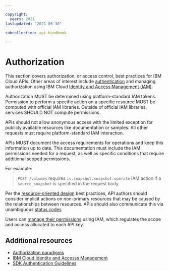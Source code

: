 ```yaml
---

copyright:
  years: 2021
lastupdated: "2021-06-30"

subcollection: api-handbook

---
```


# Authorization

This section covers authorization, or access control, best practices for IBM Cloud APIs.  Other areas of interest include [authentication](/docs/api-handbook?topic=api-handbook-authentication) and managing authorization using IBM Cloud [Identity and Access Management (IAM)](https://cloud.ibm.com/iam/overview).

Authorization MUST be determined using platform-standard IAM tokens. Permission to perform a specific action on a specific resource MUST be computed with official IAM libraries. Outside of official IAM libraries, services SHOULD NOT compute permissions.

APIs should not allow anonymous access with the limited exception for publicly available resources like documentation or samples. All other requests must require platform-standard IAM interaction.

APIs MUST document the access requirements for operations and keep this information up to date. This documentation must include the IAM permissions needed for a request, as well as specific conditions that require additional scoped permissions.

For example: 
> `POST /volumes` requires `is.snapshot.snapshot.operate` IAM action if a `source_snapshot` is specified in the request body.

Per the [resource-oriented design](https://cloud.ibm.com/docs/api-handbook?topic=api-handbook-resources) best practices, API authors should consider implicit actions on non-primary resources that may be caused by the relationships between resources.  APIs should also communicate this via unambiguous [status codes](/docs/api-handbook?topic=api-handbook-status-codes)

Users can [manage their permissions](https://cloud.ibm.com/docs/account?topic=account-access-getstarted) using IAM, which regulates the scope and access allocated to each API key.

## Additional resources

* [Authorization paradigms](/docs/api-handbook?topic=api-handbook-authorization)
* [IBM Cloud Identity and Accesss Management](/docs/account?topic=account-iamoverview)
* [SDK Authentication Guidelines](https://github.com/IBM/ibm-cloud-sdk-common#authentication)
